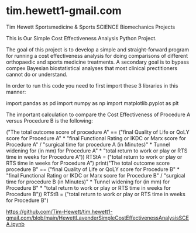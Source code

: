 # tim.hewett1-gmail.com
Tim Hewett Sportsmedicine &amp; Sports SCIENCE Biomechanics Projects

This is Our Simple Cost Effectiveness Analysis Python Project.

The goal of this project is to develop a simple and straight-forward program for running a cost effectiveness analysis for doing comparisons of different orthopaedic and sports medicine treatments. A secondary goal is to bypass compex Bayesian biostatistical analyses that most clinical prectitioners cannot do or understand. 

In order to run this code you need to first import these 3 libraries in this manner:

import pandas as pd
import numpy as np
import matplotlib.pyplot as plt

The important calculation to compare the Cost Effectiveness of Procedure A versus Procedure B is the following:

("The total outcome score of procedure A" == ("final Quality of Life or QoLY score for Procedure A" * "final Functional Rating or IKDC or Marx score for Procedure A" / "surgical time for procedure A (in Minutes)" * Tunnel widening for (in mm) for Procedure A" * "total return to work or play or RTS time in weeks for Procedure A"))
RTStA = ("total return to work or play or RTS time in weeks for Procedure A")
print("The total outcome score procedure B" == ("final Quality of Life or QoLY score for Procedure B" * "final Functional Rating or IKDC or Marx score for Procedure B" / "surgical time for procedure B (in Minutes)" * Tunnel widening for (in mm) for Procedure B" * "total return to work or play or RTS time in weeks for Procedure B"))
RTStB = ("total return to work or play or RTS time in weeks for Procedure B")


https://github.com/Tim-Hewett/tim.hewett1-gmail.com/blob/main/HewettLavenderSimpleCostEffectivenessAnalysisSCEA.ipynb
